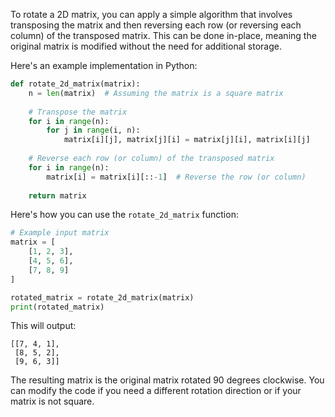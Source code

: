 To rotate a 2D matrix, you can apply a simple algorithm that involves transposing the matrix and then reversing each row (or reversing each column) of the transposed matrix. This can be done in-place, meaning the original matrix is modified without the need for additional storage.

Here's an example implementation in Python:

```python
def rotate_2d_matrix(matrix):
    n = len(matrix)  # Assuming the matrix is a square matrix
    
    # Transpose the matrix
    for i in range(n):
        for j in range(i, n):
            matrix[i][j], matrix[j][i] = matrix[j][i], matrix[i][j]
    
    # Reverse each row (or column) of the transposed matrix
    for i in range(n):
        matrix[i] = matrix[i][::-1]  # Reverse the row (or column)
    
    return matrix
```

Here's how you can use the `rotate_2d_matrix` function:

```python
# Example input matrix
matrix = [
    [1, 2, 3],
    [4, 5, 6],
    [7, 8, 9]
]

rotated_matrix = rotate_2d_matrix(matrix)
print(rotated_matrix)
```

This will output:

```
[[7, 4, 1],
 [8, 5, 2],
 [9, 6, 3]]
```

The resulting matrix is the original matrix rotated 90 degrees clockwise. You can modify the code if you need a different rotation direction or if your matrix is not square.
